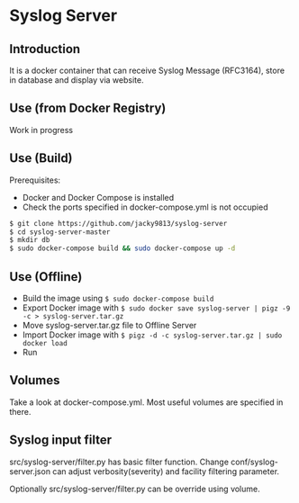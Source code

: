 # Syslog Server

## Introduction
It is a docker container that can receive Syslog Message (RFC3164), store in database and display via website.

## Use (from Docker Registry)
Work in progress

## Use (Build)
Prerequisites:
* Docker and Docker Compose is installed
* Check the ports specified in docker-compose.yml is not occupied
```bash
$ git clone https://github.com/jacky9813/syslog-server
$ cd syslog-server-master
$ mkdir db
$ sudo docker-compose build && sudo docker-compose up -d
```

## Use (Offline)
* Build the image using ```$ sudo docker-compose build```
* Export Docker image with ```$ sudo docker save syslog-server | pigz -9 -c > syslog-server.tar.gz```
* Move syslog-server.tar.gz file to Offline Server
* Import Docker image with ```$ pigz -d -c syslog-server.tar.gz | sudo docker load ```
* Run

## Volumes
Take a look at docker-compose.yml. Most useful volumes are specified in there.

## Syslog input filter
src/syslog-server/filter.py has basic filter function. Change conf/syslog-server.json can adjust verbosity(severity) and facility filtering parameter.

Optionally src/syslog-server/filter.py can be override using volume.